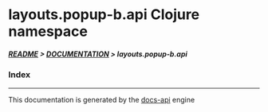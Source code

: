 
# layouts.popup-b.api Clojure namespace

##### [README](../../../../README.md) > [DOCUMENTATION](../../../COVER.md) > layouts.popup-b.api

### Index

---

This documentation is generated by the [docs-api](https://github.com/bithandshake/docs-api) engine

